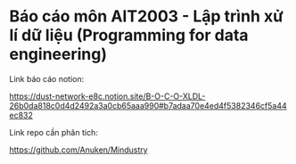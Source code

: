 # Báo cáo môn AIT2003 - Lập trình xử lí dữ liệu (Programming for data engineering)

Link báo cáo notion:

https://dust-network-e8c.notion.site/B-O-C-O-XLDL-26b0da818c0d4d2492a3a0cb65aaa990#b7adaa70e4ed4f5382346cf5a44ec832

Link repo cần phân tích:

https://github.com/Anuken/Mindustry


